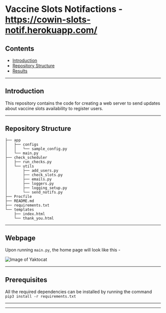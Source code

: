 # Vaccine Slots Notifactions - https://cowin-slots-notif.herokuapp.com/

## Contents

- [Introduction](#introduction)
- [Repository Structure](#repository-structure)
- [Results](#results)

***

## Introduction
This repository contains the code for creating a web server to send updates about vaccine slots availability to register users. 

***

## Repository Structure

```
├── app
│   ├── configs
│   │   └── sample_config.py
│   └── main.py
├── check_scheduler
│   ├── run_checks.py
│   └── utils
│       ├── add_users.py
│       ├── check_slots.py
│       ├── emails.py
│       ├── loggers.py
│       ├── logging_setup.py
│       └── send_notifs.py
├── Procfile
├── README.md
├── requirements.txt
└── templates
    ├── index.html
    └── thank_you.html
```

***

## Webpage
Upon running `main.py`, the home page will look like this - 

![Image of Yaktocat](https://github.com/darpan-jain/cowin_slots_notif-develop/static/images/result_form.png)

***

## Prerequisites
All the required dependencies can be installed by running the command `pip3 install -r requirements.txt`
***


***
